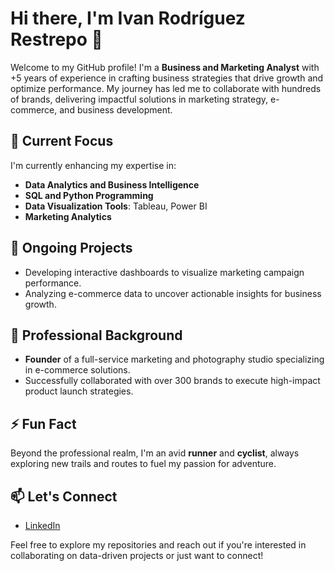# Hi there, I'm Ivan Rodríguez Restrepo 👋

Welcome to my GitHub profile! I'm a **Business and Marketing Analyst** with +5 years of experience in crafting business strategies that drive growth and optimize performance. My journey has led me to collaborate with hundreds of brands, delivering impactful solutions in marketing strategy, e-commerce, and business development.

## 🔭 Current Focus

I'm currently enhancing my expertise in:
- **Data Analytics and Business Intelligence**
- **SQL and Python Programming**
- **Data Visualization Tools**: Tableau, Power BI
- **Marketing Analytics**

## 🌱 Ongoing Projects

- Developing interactive dashboards to visualize marketing campaign performance.
- Analyzing e-commerce data to uncover actionable insights for business growth.

## 💼 Professional Background

- **Founder** of a full-service marketing and photography studio specializing in e-commerce solutions.
- Successfully collaborated with over 300 brands to execute high-impact product launch strategies.

## ⚡ Fun Fact

Beyond the professional realm, I'm an avid **runner** and **cyclist**, always exploring new trails and routes to fuel my passion for adventure.

## 📫 Let's Connect

- [LinkedIn](https://www.linkedin.com/in/ivan-rodriguez-restrepo/)

Feel free to explore my repositories and reach out if you're interested in collaborating on data-driven projects or just want to connect!

<!---
IVADAROBIA/IVADAROBIA is a ✨ special ✨ repository because its `README.md` (this file) appears on your GitHub profile.
You can click the Preview link to take a look at your changes.
--->
